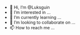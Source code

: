 - 👋 Hi, I’m @Luksguin
- 👀 I’m interested in ...
- 🌱 I’m currently learning ...
- 💞️ I’m looking to collaborate on ...
- 📫 How to reach me ...

<!---
Luksguin/Luksguin is a ✨ special ✨ repository because its `README.md` (this file) appears on your GitHub profile.
You can click the Preview link to take a look at your changes.
--->
